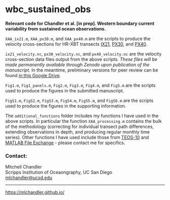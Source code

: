 # wbc_sustained_obs

**Relevant code for Chandler et al. [in prep]. Western boundary current variability from sustained ocean observations.**
 
`XAA_ix21.m`, `XAA_px30.m`, and `XAA_px40.m` are the scripts to produce the velocity cross-sections for HR-XBT transects [IX21](http://www-hrx.ucsd.edu/ix15.html), [PX30](http://www-hrx.ucsd.edu/px31.html), and [PX40](http://www-hrx.ucsd.edu/px40.html).
 
`ix21_velocity.nc`, `px30_velocity.nc`, and `px40_velocity.nc` are the velocity cross-section data files output from the above scripts. *These files will be made permanently available through Zenodo upon publication of the manuscript.* In the meantime, preliminary versions for peer review can be found [in this Google Drive](https://drive.google.com/drive/folders/1UTvaPosz9Z--lX1g_9b-1OqlUm6AsMKI?usp=sharing).

`Fig1.m`, `Fig1_panels.m`, `Fig2.m`, `Fig3.m`, `Fig4.m`, and `Fig5.m` are the scripts used to produce the figures in the submitted manuscript.

`FigS1.m`, `FigS2.m`, `FigS3.m`, `FigS4.m`, `FigS5.m`, and `FigS6.m` are the scripts used to produce the figures in the supporting information.

The `additional_functions` folder includes my functions I have used in the above scripts. In particular the function `XAA_processing.m` contains the bulk of the methodology (correcting for individual transect path differences, extending observations in depth, and producing regular monthly time series). Other functions I have used include those from [TEOS-10](http://www.teos-10.org/) and [MATLAB File Exchange](https://www.mathworks.com/matlabcentral/fileexchange/) - please contact me for specifics.

### Contact:
Mitchell Chandler  
Scripps Institution of Oceaongraphy, UC San Diego  
mlchandler@ucsd.edu  

---

https://mlchandler.github.io/
